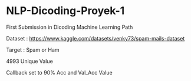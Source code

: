 # NLP-Dicoding-Proyek-1

First Submission in Dicoding Machine Learning Path


Dataset : https://www.kaggle.com/datasets/venky73/spam-mails-dataset

Target : Spam or Ham

4993 Unique Value

Callback set to 90% Acc and Val_Acc Value
